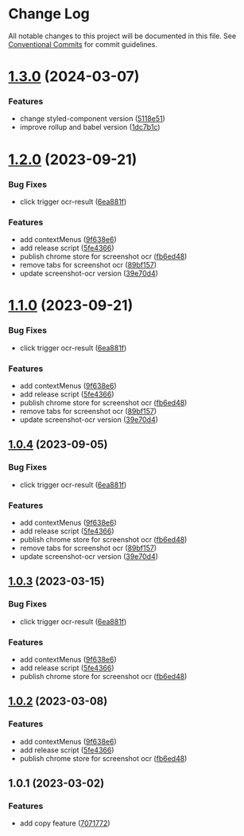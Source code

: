 # Change Log

All notable changes to this project will be documented in this file.
See [Conventional Commits](https://conventionalcommits.org) for commit guidelines.

# [1.3.0](https://github.com/zzzzzzzcccccc/chrome-plugins/compare/@chrome-plugin/screenshot@1.2.0...@chrome-plugin/screenshot@1.3.0) (2024-03-07)


### Features

* change styled-component version ([5118e51](https://github.com/zzzzzzzcccccc/chrome-plugins/commit/5118e51e1a8ca21048c9423d4ed5d661b3b7bdf6))
* improve rollup and babel version ([1dc7b1c](https://github.com/zzzzzzzcccccc/chrome-plugins/commit/1dc7b1c60f7ddb9fd226e8f5f5b42c3636ba8457))





# [1.2.0](https://github.com/zzzzzzzcccccc/chrome-plugins/compare/@chrome-plugin/screenshot@1.0.1...@chrome-plugin/screenshot@1.2.0) (2023-09-21)


### Bug Fixes

* click trigger ocr-result ([6ea881f](https://github.com/zzzzzzzcccccc/chrome-plugins/commit/6ea881f40eeeb67c9a4ba77b098651ad00c66331))


### Features

* add contextMenus ([9f638e6](https://github.com/zzzzzzzcccccc/chrome-plugins/commit/9f638e6432a956246290b5cde6b10cc799894f1a))
* add release script ([5fe4366](https://github.com/zzzzzzzcccccc/chrome-plugins/commit/5fe4366a26d22e360bbfc404add470cd4123e069))
* publish chrome store for screenshot ocr ([fb6ed48](https://github.com/zzzzzzzcccccc/chrome-plugins/commit/fb6ed48bb03d103ea34117c6c928a2a646c66716))
* remove tabs for screenshot ocr ([89bf157](https://github.com/zzzzzzzcccccc/chrome-plugins/commit/89bf15711348fec4d6ce7345f49fb1a63d52317c))
* update screenshot-ocr version ([39e70d4](https://github.com/zzzzzzzcccccc/chrome-plugins/commit/39e70d487c5e6a96b69df5990c372ec061cbb308))





# [1.1.0](https://github.com/zzzzzzzcccccc/chrome-plugins/compare/@chrome-plugin/screenshot@1.0.1...@chrome-plugin/screenshot@1.1.0) (2023-09-21)


### Bug Fixes

* click trigger ocr-result ([6ea881f](https://github.com/zzzzzzzcccccc/chrome-plugins/commit/6ea881f40eeeb67c9a4ba77b098651ad00c66331))


### Features

* add contextMenus ([9f638e6](https://github.com/zzzzzzzcccccc/chrome-plugins/commit/9f638e6432a956246290b5cde6b10cc799894f1a))
* add release script ([5fe4366](https://github.com/zzzzzzzcccccc/chrome-plugins/commit/5fe4366a26d22e360bbfc404add470cd4123e069))
* publish chrome store for screenshot ocr ([fb6ed48](https://github.com/zzzzzzzcccccc/chrome-plugins/commit/fb6ed48bb03d103ea34117c6c928a2a646c66716))
* remove tabs for screenshot ocr ([89bf157](https://github.com/zzzzzzzcccccc/chrome-plugins/commit/89bf15711348fec4d6ce7345f49fb1a63d52317c))
* update screenshot-ocr version ([39e70d4](https://github.com/zzzzzzzcccccc/chrome-plugins/commit/39e70d487c5e6a96b69df5990c372ec061cbb308))





## [1.0.4](https://github.com/zzzzzzzcccccc/chrome-plugins/compare/@chrome-plugin/screenshot@1.0.1...@chrome-plugin/screenshot@1.0.4) (2023-09-05)


### Bug Fixes

* click trigger ocr-result ([6ea881f](https://github.com/zzzzzzzcccccc/chrome-plugins/commit/6ea881f40eeeb67c9a4ba77b098651ad00c66331))


### Features

* add contextMenus ([9f638e6](https://github.com/zzzzzzzcccccc/chrome-plugins/commit/9f638e6432a956246290b5cde6b10cc799894f1a))
* add release script ([5fe4366](https://github.com/zzzzzzzcccccc/chrome-plugins/commit/5fe4366a26d22e360bbfc404add470cd4123e069))
* publish chrome store for screenshot ocr ([fb6ed48](https://github.com/zzzzzzzcccccc/chrome-plugins/commit/fb6ed48bb03d103ea34117c6c928a2a646c66716))
* remove tabs for screenshot ocr ([89bf157](https://github.com/zzzzzzzcccccc/chrome-plugins/commit/89bf15711348fec4d6ce7345f49fb1a63d52317c))
* update screenshot-ocr version ([39e70d4](https://github.com/zzzzzzzcccccc/chrome-plugins/commit/39e70d487c5e6a96b69df5990c372ec061cbb308))





## [1.0.3](https://github.com/zzzzzzzcccccc/chrome-plugins/compare/@chrome-plugin/screenshot@1.0.1...@chrome-plugin/screenshot@1.0.3) (2023-03-15)


### Bug Fixes

* click trigger ocr-result ([6ea881f](https://github.com/zzzzzzzcccccc/chrome-plugins/commit/6ea881f40eeeb67c9a4ba77b098651ad00c66331))


### Features

* add contextMenus ([9f638e6](https://github.com/zzzzzzzcccccc/chrome-plugins/commit/9f638e6432a956246290b5cde6b10cc799894f1a))
* add release script ([5fe4366](https://github.com/zzzzzzzcccccc/chrome-plugins/commit/5fe4366a26d22e360bbfc404add470cd4123e069))
* publish chrome store for screenshot ocr ([fb6ed48](https://github.com/zzzzzzzcccccc/chrome-plugins/commit/fb6ed48bb03d103ea34117c6c928a2a646c66716))





## [1.0.2](https://github.com/zzzzzzzcccccc/chrome-plugins/compare/@chrome-plugin/screenshot@1.0.1...@chrome-plugin/screenshot@1.0.2) (2023-03-08)


### Features

* add contextMenus ([9f638e6](https://github.com/zzzzzzzcccccc/chrome-plugins/commit/9f638e6432a956246290b5cde6b10cc799894f1a))
* add release script ([5fe4366](https://github.com/zzzzzzzcccccc/chrome-plugins/commit/5fe4366a26d22e360bbfc404add470cd4123e069))
* publish chrome store for screenshot ocr ([fb6ed48](https://github.com/zzzzzzzcccccc/chrome-plugins/commit/fb6ed48bb03d103ea34117c6c928a2a646c66716))





## 1.0.1 (2023-03-02)


### Features

* add copy feature ([7071772](https://github.com/zzzzzzzcccccc/chrome-plugins/commit/7071772e09cb227a51fca7b37fb6cea6e20120c6))
